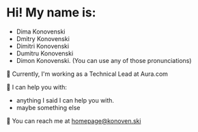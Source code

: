# Hi! My name is:
- Dima Konovenski
- Dmitry Konovenski
- Dimitri Konovenski
- Dumitru Konovenski
- Dimon Konovenski. (You can use any of those pronunciations)

💼 Currently, I'm working as a Technical Lead at Aura.com

🐙 I can help you with: 
- anything I said I can help you with.
- maybe something else

📩 You can reach me at homepage@konoven.ski
